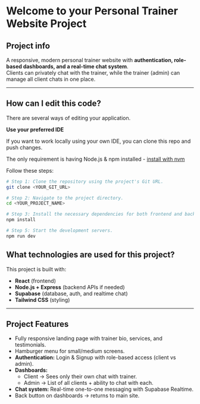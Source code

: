 # Welcome to your Personal Trainer Website Project

## Project info

A responsive, modern personal trainer website with **authentication, role-based dashboards, and a real-time chat system**.  
Clients can privately chat with the trainer, while the trainer (admin) can manage all client chats in one place.

---

## How can I edit this code?

There are several ways of editing your application.

**Use your preferred IDE**

If you want to work locally using your own IDE, you can clone this repo and push changes.

The only requirement is having Node.js & npm installed - [install with nvm](https://github.com/nvm-sh/nvm#installing-and-updating)

Follow these steps:

```sh
# Step 1: Clone the repository using the project's Git URL.
git clone <YOUR_GIT_URL>

# Step 2: Navigate to the project directory.
cd <YOUR_PROJECT_NAME>

# Step 3: Install the necessary dependencies for both frontend and backend.
npm install

# Step 5: Start the development servers.
npm run dev

```

## What technologies are used for this project?

This project is built with:

- **React** (frontend)
- **Node.js + Express** (backend APIs if needed)
- **Supabase** (database, auth, and realtime chat)
- **Tailwind CSS** (styling)

---

## Project Features

- Fully responsive landing page with trainer bio, services, and testimonials.
- Hamburger menu for small/medium screens.
- **Authentication:** Login & Signup with role-based access (client vs admin).
- **Dashboards:**
  - Client → Sees only their own chat with trainer.
  - Admin → List of all clients + ability to chat with each.
- **Chat system:** Real-time one-to-one messaging with Supabase Realtime.
- Back button on dashboards → returns to main site.
